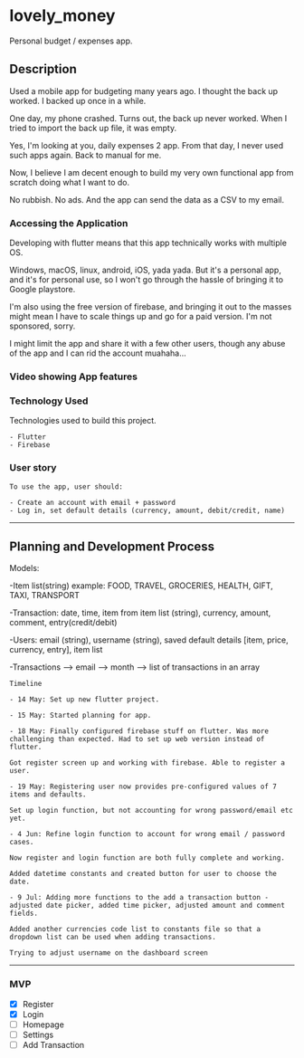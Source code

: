 # lovely_money

Personal budget / expenses app.

## Description

Used a mobile app for budgeting many years ago. I thought the back up worked. I backed up once in a while.

One day, my phone crashed. Turns out, the back up never worked. When I tried to import the back up file, it was empty.

Yes, I'm looking at you, daily expenses 2 app. From that day, I never used such apps again. Back to manual for me.

Now, I believe I am decent enough to build my very own functional app from scratch doing what I want to do.

No rubbish. No ads. And the app can send the data as a CSV to my email.

### Accessing the Application

Developing with flutter means that this app technically works with multiple OS.

Windows, macOS, linux, android, iOS, yada yada.
But it's a personal app, and it's for personal use, so I won't go through the hassle of bringing it to Google playstore.

I'm also using the free version of firebase, and bringing it out to the masses might mean I have to scale things up and go for a paid version. I'm not sponsored, sorry.

I might limit the app and share it with a few other users, though any abuse of the app and I can rid the account muahaha...

### Video showing App features

### Technology Used

Technologies used to build this project.

```
- Flutter
- Firebase

```

### User story

```
To use the app, user should:

- Create an account with email + password
- Log in, set default details (currency, amount, debit/credit, name)

```

---

## Planning and Development Process

Models:

-Item list(string) example: FOOD, TRAVEL, GROCERIES, HEALTH, GIFT, TAXI, TRANSPORT

-Transaction: date, time, item from item list (string), currency, amount, comment, entry(credit/debit)

-Users: email (string), username (string), saved default details [item, price, currency, entry], item list

-Transactions --> email --> month --> list of transactions in an array

```
Timeline

- 14 May: Set up new flutter project.

- 15 May: Started planning for app.

- 18 May: Finally configured firebase stuff on flutter. Was more challenging than expected. Had to set up web version instead of flutter.

Got register screen up and working with firebase. Able to register a user.

- 19 May: Registering user now provides pre-configured values of 7 items and defaults.

Set up login function, but not accounting for wrong password/email etc yet.

- 4 Jun: Refine login function to account for wrong email / password cases.

Now register and login function are both fully complete and working.

Added datetime constants and created button for user to choose the date.

- 9 Jul: Adding more functions to the add a transaction button - adjusted date picker, added time picker, adjusted amount and comment fields.

Added another currencies code list to constants file so that a dropdown list can be used when adding transactions.

Trying to adjust username on the dashboard screen

```

---

### MVP

- [x] Register
- [x] Login
- [ ] Homepage
- [ ] Settings
- [ ] Add Transaction